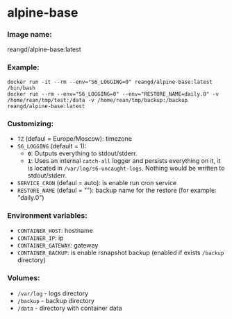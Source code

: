 alpine-base
===


### Image name:
reangd/alpine-base:latest


### Example:
```
docker run -it --rm --env="S6_LOGGING=0" reangd/alpine-base:latest /bin/bash
docker run --rm --env="S6_LOGGING=0" --env="RESTORE_NAME=daily.0" -v /home/rean/tmp/test:/data -v /home/rean/tmp/backup:/backup reangd/alpine-base:latest
```


### Customizing:
* `TZ` (defaul = Europe/Moscow): timezone
* `S6_LOGGING` (default = 1):
  * **`0`**: Outputs everything to stdout/stderr.
  * **`1`**: Uses an internal `catch-all` logger and persists everything on it, it is located in `/var/log/s6-uncaught-logs`. Nothing would be written to stdout/stderr.
* `SERVICE_CRON` (defaul = auto): is enable run cron service
* `RESTORE_NAME` (defaul = ""): backup name for the restore (for example: "daily.0")


### Environment variables:
* `CONTAINER_HOST`: hostname
* `CONTAINER_IP`: ip
* `CONTAINER_GATEWAY`: gateway
* `CONTAINER_BACKUP`: is enable rsnapshot backup (enabled if exists `/backup` directory)


### Volumes:
* `/var/log` - logs directory
* `/backup` - backup directory
* `/data` - directory with container data